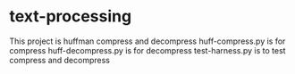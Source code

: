 # text-processing
This project is huffman compress and decompress
huff-compress.py is for compress
huff-decompress.py is for decompress
test-harness.py is to test compress and decompress 
